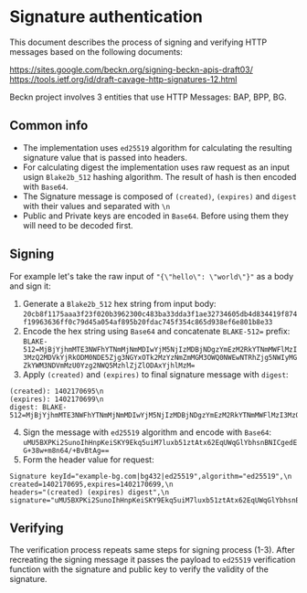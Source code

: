 # Signature authentication
This document describes the process of signing and verifying HTTP messages based on the following documents:

https://sites.google.com/beckn.org/signing-beckn-apis-draft03/
https://tools.ietf.org/id/draft-cavage-http-signatures-12.html

Beckn project involves 3 entities that use HTTP Messages: BAP, BPP, BG.

## Common info

* The implementation uses `ed25519` algorithm for calculating the resulting signature value that is passed into headers.
* For calculating digest the implementation uses raw request as an input usign `Blake2b_512` hashing algorithm. The result of hash is then encoded with `Base64`.
* The Signature message is composed of `(created)`, `(expires)` and `digest` with their values and separated with `\n`
* Public and Private keys are encoded in `Base64`. Before using them they will need to be decoded first.

## Signing

For example let's take the raw input of `"{\"hello\": \"world\"}"` as a body and sign it:

1. Generate a `Blake2b_512` hex string from input body: `20cb8f1175aaa3f23f020b3962300c483ba33dda3f1ae32734605db4d834419f874f19963636ff0c79d45a054af895b20fdac745f354c865d938ef6e801b8e33`
2. Encode the hex string using `Base64` and concatenate `BLAKE-512=` prefix: `BLAKE-512=MjBjYjhmMTE3NWFhYTNmMjNmMDIwYjM5NjIzMDBjNDgzYmEzM2RkYTNmMWFlMzI3MzQ2MDVkYjRkODM0NDE5Zjg3NGYxOTk2MzYzNmZmMGM3OWQ0NWEwNTRhZjg5NWIyMGZkYWM3NDVmMzU0Yzg2NWQ5MzhlZjZlODAxYjhlMzM=`
3. Apply `(created)` and `(expires)` to final signature message with `digest`:
```
(created): 1402170695\n
(expires): 1402170699\n
digest: BLAKE-512=MjBjYjhmMTE3NWFhYTNmMjNmMDIwYjM5NjIzMDBjNDgzYmEzM2RkYTNmMWFlMzI3MzQ2MDVkYjRkODM0NDE5Zjg3NGYxOTk2MzYzNmZmMGM3OWQ0NWEwNTRhZjg5NWIyMGZkYWM3NDVmMzU0Yzg2NWQ5MzhlZjZlODAxYjhlMzM=
```
4. Sign the message with `ed25519` algorithm and encode with `Base64`: `uMU5BXPKi2SunoIhHnpKeiSKY9Ekq5uiM7luxb51ztAtx62EqUWqGlYbhsnBNICgedEG+38w+m8n64/+BvBtAg==`
5. Form the header value for request:
```
Signature keyId="example-bg.com|bg432|ed25519",algorithm="ed25519",\n
created=1402170695,expires=1402170699,\n
headers="(created) (expires) digest",\n
signature="uMU5BXPKi2SunoIhHnpKeiSKY9Ekq5uiM7luxb51ztAtx62EqUWqGlYbhsnBNICgedEG+38w+m8n64/+BvBtAg=="
```

## Verifying

The verification process repeats same steps for signing process (1-3). After recreating the signing message it passes the payload to `ed25519` verification function with the signature and public key to verify the validity of the signature.
